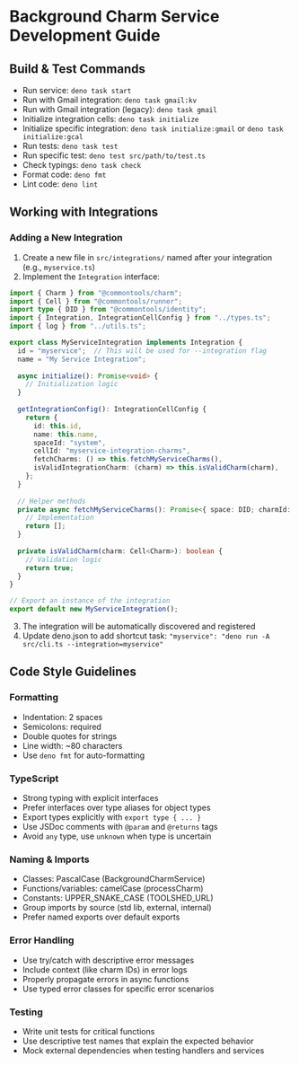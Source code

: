 # Background Charm Service Development Guide

## Build & Test Commands

- Run service: `deno task start`
- Run with Gmail integration: `deno task gmail:kv`
- Run with Gmail integration (legacy): `deno task gmail` 
- Initialize integration cells: `deno task initialize`
- Initialize specific integration: `deno task initialize:gmail` or `deno task initialize:gcal`
- Run tests: `deno task test`
- Run specific test: `deno test src/path/to/test.ts`
- Check typings: `deno task check`
- Format code: `deno fmt`
- Lint code: `deno lint`

## Working with Integrations

### Adding a New Integration

1. Create a new file in `src/integrations/` named after your integration (e.g., `myservice.ts`)
2. Implement the `Integration` interface:

```typescript
import { Charm } from "@commontools/charm";
import { Cell } from "@commontools/runner";
import type { DID } from "@commontools/identity";
import { Integration, IntegrationCellConfig } from "../types.ts";
import { log } from "../utils.ts";

export class MyServiceIntegration implements Integration {
  id = "myservice";  // This will be used for --integration flag
  name = "My Service Integration";
  
  async initialize(): Promise<void> {
    // Initialization logic
  }
  
  getIntegrationConfig(): IntegrationCellConfig {
    return {
      id: this.id,
      name: this.name,
      spaceId: "system",
      cellId: "myservice-integration-charms",
      fetchCharms: () => this.fetchMyServiceCharms(),
      isValidIntegrationCharm: (charm) => this.isValidCharm(charm),
    };
  }
  
  // Helper methods
  private async fetchMyServiceCharms(): Promise<{ space: DID; charmId: string }[]> {
    // Implementation
    return [];
  }
  
  private isValidCharm(charm: Cell<Charm>): boolean {
    // Validation logic
    return true;
  }
}

// Export an instance of the integration
export default new MyServiceIntegration();
```

3. The integration will be automatically discovered and registered
4. Update deno.json to add shortcut task: `"myservice": "deno run -A src/cli.ts --integration=myservice"`

## Code Style Guidelines

### Formatting
- Indentation: 2 spaces
- Semicolons: required
- Double quotes for strings
- Line width: ~80 characters
- Use `deno fmt` for auto-formatting

### TypeScript
- Strong typing with explicit interfaces
- Prefer interfaces over type aliases for object types
- Export types explicitly with `export type { ... }`
- Use JSDoc comments with `@param` and `@returns` tags
- Avoid `any` type, use `unknown` when type is uncertain

### Naming & Imports
- Classes: PascalCase (BackgroundCharmService)
- Functions/variables: camelCase (processCharm)
- Constants: UPPER_SNAKE_CASE (TOOLSHED_URL)
- Group imports by source (std lib, external, internal)
- Prefer named exports over default exports

### Error Handling
- Use try/catch with descriptive error messages
- Include context (like charm IDs) in error logs
- Properly propagate errors in async functions
- Use typed error classes for specific error scenarios

### Testing
- Write unit tests for critical functions
- Use descriptive test names that explain the expected behavior
- Mock external dependencies when testing handlers and services